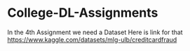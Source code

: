 # College-DL-Assignments

In the 4th Assignment we need a Dataset 
Here is link for that
https://www.kaggle.com/datasets/mlg-ulb/creditcardfraud
